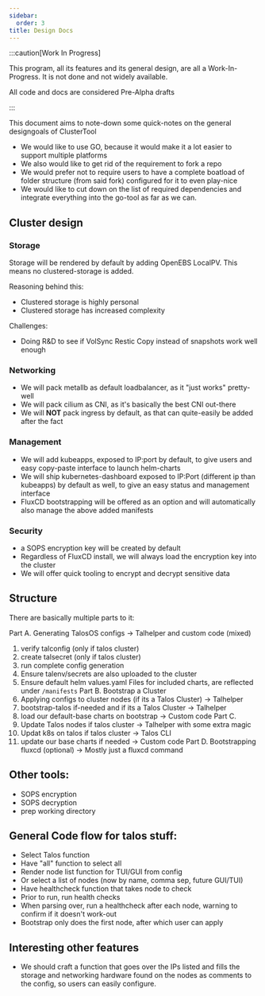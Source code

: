 ```yaml
---
sidebar:
  order: 3
title: Design Docs
---
```


:::caution[Work In Progress]

This program, all its features and its general design, are all a Work-In-Progress. It is not done and not widely available.

All code and docs are considered Pre-Alpha drafts

:::


This document aims to note-down some quick-notes on the general designgoals of ClusterTool

- We would like to use GO, because it would make it a lot easier to support multiple platforms
- We also would like to get rid of the requirement to fork a repo
- We would prefer not to require users to have a complete boatload of folder structure (from said fork) configured for it to even play-nice
- We would like to cut down on the list of required dependencies and integrate everything into the go-tool as far as we can.

## Cluster design

### Storage

Storage will be rendered by default by adding OpenEBS LocalPV.
This means no clustered-storage is added.

Reasoning behind this:
- Clustered storage is highly personal
- Clustered storage has increased complexity

Challenges:
- Doing R&D to see if VolSync Restic Copy instead of snapshots work well enough

### Networking

- We will pack metallb as default loadbalancer, as it "just works" pretty-well
- We will pack cilium as CNI, as it's basically the best CNI out-there
- We will **NOT** pack ingress by default, as that can quite-easily be added after the fact

### Management

- We will add kubeapps, exposed to IP:port by default, to give users and easy copy-paste interface to launch helm-charts
- We will ship kubernetes-dashboard exposed to IP:Port (different ip than kubeapps) by default as well, to give an easy status and management interface
- FluxCD bootstrapping will be offered as an option and will automatically also manage the above added manifests

### Security

- a SOPS encryption key will be created by default
- Regardless of FluxCD install, we will always load the encryption key into the cluster
- We will offer quick tooling to encrypt and decrypt sensitive data

## Structure

There are basically multiple parts to it:

Part A. Generating TalosOS configs -> Talhelper and custom code (mixed)
 1. verify talconfig (only if talos cluster)
 2. create talsecret (only if talos cluster)
 3. run complete config generation
 4. Ensure talenv/secrets are also uploaded to the cluster
 5. Ensure default helm values.yaml Files for included charts, are reflected under `/manifests`
Part B. Bootstrap a Cluster
 1. Applying configs to cluster nodes (if its a Talos Cluster) -> Talhelper
 2. bootstrap-talos if-needed and if its a Talos Cluster -> Talhelper
 3. load our default-base charts on bootstrap -> Custom code
Part C. 
 1. Update Talos nodes if talos cluster -> Talhelper with some extra magic
 2. Updat k8s on talos if talos cluster -> Talos CLI
 3. update our base charts if needed -> Custom code
Part D. Bootstrapping fluxcd (optional) -> Mostly just a fluxcd command


## Other tools:
- SOPS encryption
- SOPS decryption
- prep working directory

## General Code flow for talos stuff:


- Select Talos function
- Have "all" function to select all
- Render node list function for TUI/GUI from config
- Or select a list of nodes (now by name, comma sep, future GUI/TUI)
- Have healthcheck function that takes node to check
- Prior to run, run health checks
- When parsing over, run a healthcheck after each node, warning to confirm if it doesn't work-out
- Bootstrap only does the first node, after which user can apply

## Interesting other features

- We should craft a function that goes over the IPs listed and fills the storage and networking hardware found on the nodes as comments to the config, so users can easily configure.
